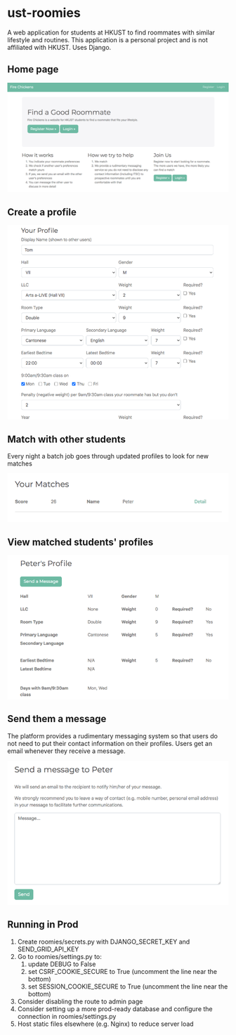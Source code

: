 # ust-roomies
A web application for students at HKUST to find roommates with similar lifestyle and routines. This application is a personal project and is not affiliated with HKUST. Uses Django.

## Home page
![Home Page](./screenshots/home.png)

## Create a profile
![Create Profile](./screenshots/create_profile.png)

## Match with other students
Every night a batch job goes through updated profiles to look for new matches

![Match Found](./screenshots/match_found.png)

## View matched students' profiles
![View Profile](./screenshots/view_profile.png)


## Send them a message
The platform provides a rudimentary messaging system so that users do not need to put their contact information on their profiles. Users get an email whenever they receive a message.

![Send Message](./screenshots/send_message.png)


## Running in Prod
1. Create roomies/secrets.py with DJANGO_SECRET_KEY and SEND_GRID_API_KEY
2. Go to roomies/settings.py to:
   1. update DEBUG to False
   2. set CSRF_COOKIE_SECURE to True (uncomment the line near the bottom)
   3. set SESSION_COOKIE_SECURE to True (uncomment the line near the bottom)
3. Consider disabling the route to admin page
4. Consider setting up a more prod-ready database and configure the connection in roomies/settings.py
5. Host static files elsewhere (e.g. Nginx) to reduce server load
  
